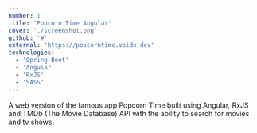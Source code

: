 ```yaml
---
number: 1
title: 'Popcorn Time Angular'
cover: './screenshot.png'
github: '#'
external: 'https://popcorntime.voidx.dev'
technologies: 
  - 'Spring Boot'
  - 'Angular'
  - 'RxJS'
  - 'SASS'
---
```


A web version of the famous app Popcorn Time built using Angular, RxJS and TMDb (The Movie Database) API with the ability to search for movies and tv shows.
